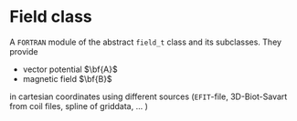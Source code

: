 # Field class

A `FORTRAN` module of the abstract `field_t` class and its subclasses. They provide

- vector potential $\bf{A}$
- magnetic field $\bf{B}$

in cartesian coordinates using different sources (`EFIT`-file, 3D-Biot-Savart from coil 
files, spline of griddata, ... )